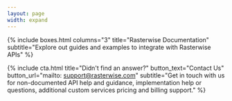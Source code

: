 ```yaml
---
layout: page
width: expand
---
```


{% include boxes.html columns="3" title="Rasterwise Documentation" subtitle="Explore out guides and examples to integrate with Rasterwise APIs" %}

<!-- {% include faqs.html multiple="true" title="Frequently asked questions" category="presale" subtitle="Find quicke answers to frequent pre-sale questions asked by customers" %} -->

{% include cta.html title="Didn't find an answer?" button_text="Contact Us" button_url="mailto: support@rasterwise.com" subtitle="Get in touch with us for non-documented API help and guidance, implementation help or questions, additional custom services pricing and billing support." %}
